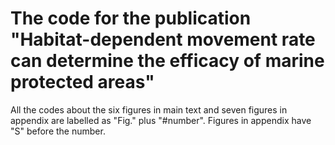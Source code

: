 # The code for the publication "Habitat-dependent movement rate can determine the efficacy of marine protected areas"
All the codes about the six figures in main text and seven figures in appendix are labelled as "Fig." plus "#number". Figures in appendix have "S" before the number.
